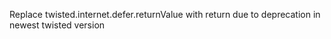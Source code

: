Replace twisted.internet.defer.returnValue with return due to deprecation in newest twisted version
